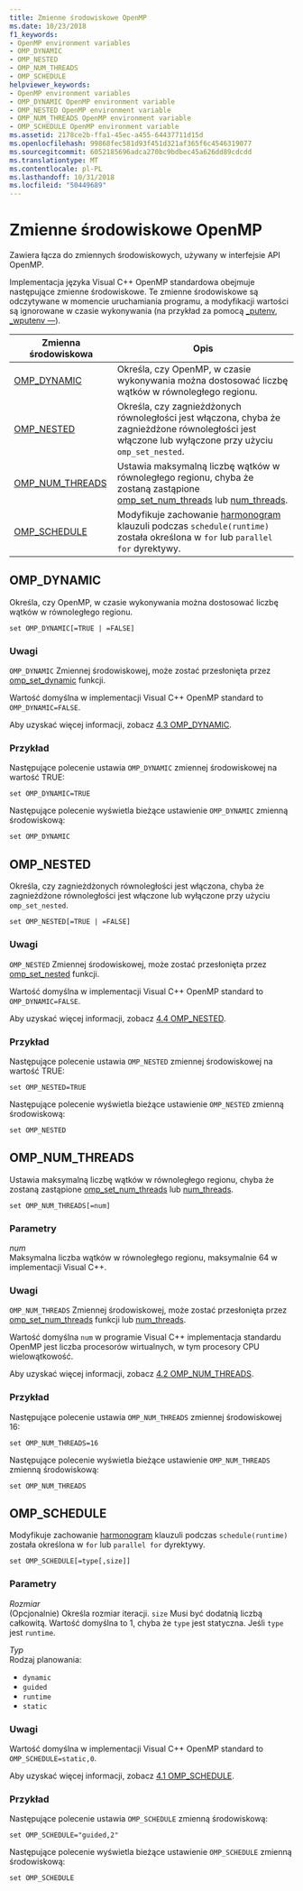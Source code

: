```yaml
---
title: Zmienne środowiskowe OpenMP
ms.date: 10/23/2018
f1_keywords:
- OpenMP environment variables
- OMP_DYNAMIC
- OMP_NESTED
- OMP_NUM_THREADS
- OMP_SCHEDULE
helpviewer_keywords:
- OpenMP environment variables
- OMP_DYNAMIC OpenMP environment variable
- OMP_NESTED OpenMP environment variable
- OMP_NUM_THREADS OpenMP environment variable
- OMP_SCHEDULE OpenMP environment variable
ms.assetid: 2178ce2b-ffa1-45ec-a455-64437711d15d
ms.openlocfilehash: 99868fec581d93f451d321af365f6c4546319077
ms.sourcegitcommit: 6052185696adca270bc9bdbec45a626dd89cdcdd
ms.translationtype: MT
ms.contentlocale: pl-PL
ms.lasthandoff: 10/31/2018
ms.locfileid: "50449689"
---
```

# <a name="openmp-environment-variables"></a>Zmienne środowiskowe OpenMP

Zawiera łącza do zmiennych środowiskowych, używany w interfejsie API OpenMP.

Implementacja języka Visual C++ OpenMP standardowa obejmuje następujące zmienne środowiskowe. Te zmienne środowiskowe są odczytywane w momencie uruchamiania programu, a modyfikacji wartości są ignorowane w czasie wykonywania (na przykład za pomocą [_putenv, _wputenv —](../../../c-runtime-library/reference/putenv-wputenv.md)).

|Zmienna środowiskowa|Opis|
|--------------------|-----------|
|[OMP_DYNAMIC](#omp-dynamic)|Określa, czy OpenMP, w czasie wykonywania można dostosować liczbę wątków w równoległego regionu.|
|[OMP_NESTED](#omp-nested)|Określa, czy zagnieżdżonych równoległości jest włączona, chyba że zagnieżdżone równoległości jest włączone lub wyłączone przy użyciu `omp_set_nested`.|
|[OMP_NUM_THREADS](#omp-num-threads)|Ustawia maksymalną liczbę wątków w równoległego regionu, chyba że zostaną zastąpione [omp_set_num_threads](openmp-functions.md#omp-set-num-threads) lub [num_threads](openmp-clauses.md#num-threads).|
|[OMP_SCHEDULE](#omp-schedule)|Modyfikuje zachowanie [harmonogram](openmp-clauses.md#schedule) klauzuli podczas `schedule(runtime)` została określona w `for` lub `parallel for` dyrektywy.|

## <a name="omp-dynamic"></a>OMP_DYNAMIC

Określa, czy OpenMP, w czasie wykonywania można dostosować liczbę wątków w równoległego regionu.

```
set OMP_DYNAMIC[=TRUE | =FALSE]
```

### <a name="remarks"></a>Uwagi

`OMP_DYNAMIC` Zmiennej środowiskowej, może zostać przesłonięta przez [omp_set_dynamic](openmp-functions.md#omp-set-dynamic) funkcji.

Wartość domyślna w implementacji Visual C++ OpenMP standard to `OMP_DYNAMIC=FALSE`.

Aby uzyskać więcej informacji, zobacz [4.3 OMP_DYNAMIC](../../../parallel/openmp/4-3-omp-dynamic.md).

### <a name="example"></a>Przykład

Następujące polecenie ustawia `OMP_DYNAMIC` zmiennej środowiskowej na wartość TRUE:

```
set OMP_DYNAMIC=TRUE
```

Następujące polecenie wyświetla bieżące ustawienie `OMP_DYNAMIC` zmienną środowiskową:

```
set OMP_DYNAMIC
```

## <a name="omp-nested"></a>OMP_NESTED

Określa, czy zagnieżdżonych równoległości jest włączona, chyba że zagnieżdżone równoległości jest włączone lub wyłączone przy użyciu `omp_set_nested`.

```
set OMP_NESTED[=TRUE | =FALSE]
```

### <a name="remarks"></a>Uwagi

`OMP_NESTED` Zmiennej środowiskowej, może zostać przesłonięta przez [omp_set_nested](openmp-functions.md#omp-set-nested) funkcji.

Wartość domyślna w implementacji Visual C++ OpenMP standard to `OMP_DYNAMIC=FALSE`.

Aby uzyskać więcej informacji, zobacz [4.4 OMP_NESTED](../../../parallel/openmp/4-4-omp-nested.md).

### <a name="example"></a>Przykład

Następujące polecenie ustawia `OMP_NESTED` zmiennej środowiskowej na wartość TRUE:

```
set OMP_NESTED=TRUE
```

Następujące polecenie wyświetla bieżące ustawienie `OMP_NESTED` zmienną środowiskową:

```
set OMP_NESTED
```

## <a name="omp-num-threads"></a>OMP_NUM_THREADS

Ustawia maksymalną liczbę wątków w równoległego regionu, chyba że zostaną zastąpione [omp_set_num_threads](openmp-functions.md#omp-set-num-threads) lub [num_threads](openmp-clauses.md#num-threads).

```
set OMP_NUM_THREADS[=num]
```

### <a name="parameters"></a>Parametry

*num*<br/>
Maksymalna liczba wątków w równoległego regionu, maksymalnie 64 w implementacji Visual C++.

### <a name="remarks"></a>Uwagi

`OMP_NUM_THREADS` Zmiennej środowiskowej, może zostać przesłonięta przez [omp_set_num_threads](openmp-functions.md#omp-set-num-threads) funkcji lub [num_threads](openmp-clauses.md#num-threads).

Wartość domyślna `num` w programie Visual C++ implementacja standardu OpenMP jest liczba procesorów wirtualnych, w tym procesory CPU wielowątkowość.

Aby uzyskać więcej informacji, zobacz [4.2 OMP_NUM_THREADS](../../../parallel/openmp/4-2-omp-num-threads.md).

### <a name="example"></a>Przykład

Następujące polecenie ustawia `OMP_NUM_THREADS` zmiennej środowiskowej 16:

```
set OMP_NUM_THREADS=16
```

Następujące polecenie wyświetla bieżące ustawienie `OMP_NUM_THREADS` zmienną środowiskową:

```
set OMP_NUM_THREADS
```

## <a name="omp-schedule"></a>OMP_SCHEDULE

Modyfikuje zachowanie [harmonogram](openmp-clauses.md#schedule) klauzuli podczas `schedule(runtime)` została określona w `for` lub `parallel for` dyrektywy.

```
set OMP_SCHEDULE[=type[,size]]
```

### <a name="parameters"></a>Parametry

*Rozmiar*<br/>
(Opcjonalnie) Określa rozmiar iteracji. `size` Musi być dodatnią liczbą całkowitą. Wartość domyślna to 1, chyba że `type` jest statyczna. Jeśli `type` jest `runtime`.

*Typ*<br/>
Rodzaj planowania:

- `dynamic`
- `guided`
- `runtime`
- `static`

### <a name="remarks"></a>Uwagi

Wartość domyślna w implementacji Visual C++ OpenMP standard to `OMP_SCHEDULE=static,0`.

Aby uzyskać więcej informacji, zobacz [4.1 OMP_SCHEDULE](../../../parallel/openmp/4-1-omp-schedule.md).

### <a name="example"></a>Przykład

Następujące polecenie ustawia `OMP_SCHEDULE` zmienną środowiskową:

```
set OMP_SCHEDULE="guided,2"
```

Następujące polecenie wyświetla bieżące ustawienie `OMP_SCHEDULE` zmienną środowiskową:

```
set OMP_SCHEDULE
```
